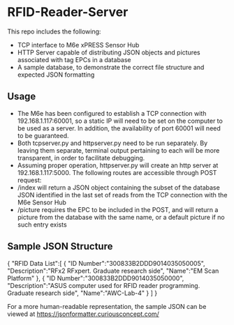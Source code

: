 # RFID-Reader-Server
This repo includes the following:
* TCP interface to M6e xPRESS Sensor Hub
* HTTP Server capable of distributing JSON objects and pictures associated with tag EPCs in a database
* A sample database, to demonstrate the correct file structure and expected JSON formatting

## Usage
* The M6e has been configured to establish a TCP connection with 192.168.1.117:60001, so a static IP will need to be set on the computer to be used as a server. In addition, the availability of port 60001 will need to be guaranteed.
* Both tcpserver.py and httpserver.py need to be run separately. By leaving them separate, terminal output pertaining to each will be more transparent, in order to facilitate debugging.
* Assuming proper operation, httpserver.py will create an http server at 192.168.1.117:5000. The following routes are accessible through POST request:
 * /index will return a JSON object containing the subset of the database JSON identified in the last set of reads from the TCP connection with the M6e Sensor Hub
 * /picture requires the EPC to be included in the POST, and will return a picture from the database with the same name, or a default picture if no such entry exists

## Sample JSON Structure

{
   "RFID Data List":[
      {
         "ID Number":"300833B2DDD9014035050005",
         "Description":"RFx2 RFxpert. Graduate research side",
         "Name":"EM Scan Platform"
      },
      {
         "ID Number":"300833B2DDD9014035050000",
         "Description":"ASUS computer used for RFID reader programming. Graduate research side",
         "Name":"AWC-Lab-4"
      }
   ]
}

For a more human-readable representation, the sample JSON can be viewed at https://jsonformatter.curiousconcept.com/
